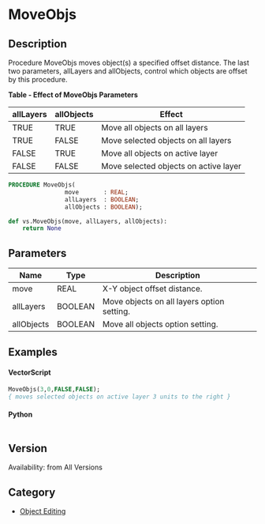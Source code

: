 # MoveObjs

## Description
Procedure MoveObjs moves object(s) a specified offset distance. The last two parameters, allLayers and allObjects,  control which objects are offset by this procedure.

**Table - Effect of MoveObjs Parameters**

| allLayers | allObjects | Effect                          |
|-----------|------------|---------------------------------|
| TRUE      | TRUE       | Move all objects on all layers  |
| TRUE      | FALSE      | Move selected objects on all layers |
| FALSE     | TRUE       | Move all objects on active layer|
| FALSE     | FALSE      | Move selected objects on active layer |

```pascal
PROCEDURE MoveObjs(
				move       : REAL;
				allLayers  : BOOLEAN;
				allObjects : BOOLEAN);
```

```python
def vs.MoveObjs(move, allLayers, allObjects):
    return None
```

## Parameters
|Name|Type|Description|
|---|---|---|
|move|REAL|X-Y object offset distance.|
|allLayers|BOOLEAN|Move objects on all layers option setting.|
|allObjects|BOOLEAN|Move all objects option setting.|

## Examples
#### VectorScript ####
```pascal
MoveObjs(3,0,FALSE,FALSE);
{ moves selected objects on active layer 3 units to the right }
```
#### Python ####
```python

```

## Version
Availability: from All Versions

## Category
* [Object Editing](../Categories/Object%20Editing.md)
